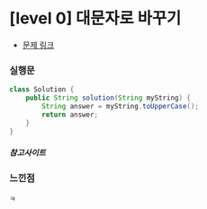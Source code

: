 # [level 0] 대문자로 바꾸기

* [문제 링크](https://school.programmers.co.kr/learn/courses/30/lessons/181877?language=java)


### 실행문
```java
class Solution {
    public String solution(String myString) {
        String answer = myString.toUpperCase();
        return answer;
    }
}
```


##### 참고사이트


### 느낀점
```
ㅋ
``` 
